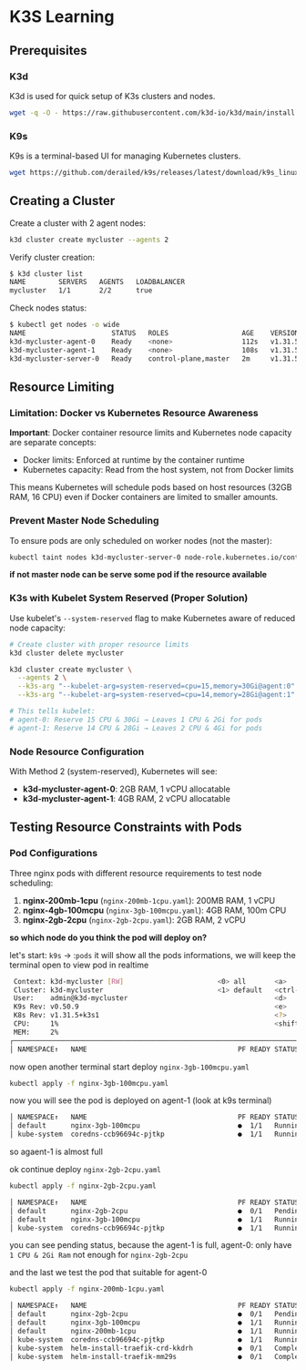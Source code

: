 # K3S Learning

## Prerequisites

### K3d
K3d is used for quick setup of K3s clusters and nodes.
```bash
wget -q -O - https://raw.githubusercontent.com/k3d-io/k3d/main/install.sh | bash
```

### K9s
K9s is a terminal-based UI for managing Kubernetes clusters.
```bash
wget https://github.com/derailed/k9s/releases/latest/download/k9s_linux_amd64.deb && apt install ./k9s_linux_amd64.deb && rm k9s_linux_amd64.deb
```

## Creating a Cluster

Create a cluster with 2 agent nodes:
```bash
k3d cluster create mycluster --agents 2
```

Verify cluster creation:
```bash
$ k3d cluster list
NAME        SERVERS   AGENTS   LOADBALANCER
mycluster   1/1       2/2      true
```

Check nodes status:
```bash
$ kubectl get nodes -o wide
NAME                     STATUS   ROLES                  AGE    VERSION        INTERNAL-IP   EXTERNAL-IP   OS-IMAGE           KERNEL-VERSION     CONTAINER-RUNTIME
k3d-mycluster-agent-0    Ready    <none>                 112s   v1.31.5+k3s1   172.19.0.3    <none>        K3s v1.31.5+k3s1   6.8.0-63-generic   containerd://1.7.23-k3s2
k3d-mycluster-agent-1    Ready    <none>                 108s   v1.31.5+k3s1   172.19.0.4    <none>        K3s v1.31.5+k3s1   6.8.0-63-generic   containerd://1.7.23-k3s2
k3d-mycluster-server-0   Ready    control-plane,master   2m     v1.31.5+k3s1   172.19.0.2    <none>        K3s v1.31.5+k3s1   6.8.0-63-generic   containerd://1.7.23-k3s2
```

## Resource Limiting

### Limitation: Docker vs Kubernetes Resource Awareness

**Important**: Docker container resource limits and Kubernetes node capacity are separate concepts:
- Docker limits: Enforced at runtime by the container runtime
- Kubernetes capacity: Read from the host system, not from Docker limits

This means Kubernetes will schedule pods based on host resources (32GB RAM, 16 CPU) even if Docker containers are limited to smaller amounts.

### Prevent Master Node Scheduling

To ensure pods are only scheduled on worker nodes (not the master):
```bash
kubectl taint nodes k3d-mycluster-server-0 node-role.kubernetes.io/control-plane=true:NoSchedule
```
**if not master node can be serve some pod if the resource available**

### K3s with Kubelet System Reserved (Proper Solution)

Use kubelet's `--system-reserved` flag to make Kubernetes aware of reduced node capacity:

```bash
# Create cluster with proper resource limits
k3d cluster delete mycluster

k3d cluster create mycluster \
  --agents 2 \
  --k3s-arg "--kubelet-arg=system-reserved=cpu=15,memory=30Gi@agent:0" \
  --k3s-arg "--kubelet-arg=system-reserved=cpu=14,memory=28Gi@agent:1"

# This tells kubelet:
# agent-0: Reserve 15 CPU & 30Gi → Leaves 1 CPU & 2Gi for pods
# agent-1: Reserve 14 CPU & 28Gi → Leaves 2 CPU & 4Gi for pods
```

### Node Resource Configuration
With Method 2 (system-reserved), Kubernetes will see:
- **k3d-mycluster-agent-0**: 2GB RAM, 1 vCPU allocatable
- **k3d-mycluster-agent-1**: 4GB RAM, 2 vCPU allocatable


## Testing Resource Constraints with Pods

### Pod Configurations

Three nginx pods with different resource requirements to test node scheduling:

1. **nginx-200mb-1cpu** (`nginx-200mb-1cpu.yaml`): 200MB RAM, 1 vCPU
2. **nginx-4gb-100mcpu** (`nginx-3gb-100mcpu.yaml`): 4GB RAM, 100m CPU
3. **nginx-2gb-2cpu** (`nginx-2gb-2cpu.yaml`): 2GB RAM, 2 vCPU

**so which node do you think the pod will deploy on?**

let's start: `k9s` -> :`pods` it will show all the pods informations, we will keep the terminal open to view pod in realtime

```bash
 Context: k3d-mycluster [RW]                       <0> all       <a>       Attach       <ctrl-k>  Kill            <o> Show Node         ____  __ ________        
 Cluster: k3d-mycluster                            <1> default   <ctrl-d>  Delete       <l>       Logs            <f> Show PortForward |    |/  /   __   \______ 
 User:    admin@k3d-mycluster                                    <d>       Describe     <p>       Logs Previous   <t> Transfer         |       /\____    /  ___/ 
 K9s Rev: v0.50.9                                                <e>       Edit         <shift-f> Port-Forward    <y> YAML             |    \   \  /    /\___  \ 
 K8s Rev: v1.31.5+k3s1                                           <?>       Help         <z>       Sanitize                             |____|\__ \/____//____  / 
 CPU:     1%                                                     <shift-j> Jump Owner   <s>       Shell                                         \/           \/  
 MEM:     2%                                                                                                                                                     
┌──────────────────────────────────────────────────────────────────────── pods(all)[12] ────────────────────────────────────────────────────────────────────────┐
│ NAMESPACE↑   NAME                                     PF READY STATUS     RESTARTS CPU %CPU/R %CPU/L MEM %MEM/R %MEM/L IP         NODE                    AGE │
```


now open another terminal start deploy `nginx-3gb-100mcpu.yaml`
```bash
kubectl apply -f nginx-3gb-100mcpu.yaml
```

now you will see the pod is deployed on agent-1 (look at k9s terminal)
```bash
│ NAMESPACE↑   NAME                                     PF READY STATUS     RESTARTS CPU %CPU/R %CPU/L MEM %MEM/R %MEM/L IP         NODE                    AGE │
│ default      nginx-3gb-100mcpu                        ●  1/1   Running           0   0      0      0  13      0      0 10.42.1.6  k3d-mycluster-agent-1   4m5 │
│ kube-system  coredns-ccb96694c-pjtkp                  ●  1/1   Running           0   5      5    n/a  15     22      9 10.42.0.3  k3d-mycluster-server-0  125 │
```

so agaent-1 is almost full

ok continue deploy `nginx-2gb-2cpu.yaml`

```bash
kubectl apply -f nginx-2gb-2cpu.yaml
```
```bash
│ NAMESPACE↑   NAME                                     PF READY STATUS     RESTARTS CPU %CPU/R %CPU/L MEM %MEM/R %MEM/L IP         NODE                    AGE │
│ default      nginx-2gb-2cpu                           ●  0/1   Pending           0   0      0      0   0      0      0 n/a        n/a                     9s  │
│ default      nginx-3gb-100mcpu                        ●  1/1   Running           0   0      0      0  13      0      0 10.42.1.6  k3d-mycluster-agent-1   6m4 │
│ kube-system  coredns-ccb96694c-pjtkp                  ●  1/1   Running           0   3      3    n/a  15     22      9 10.42.0.3  k3d-mycluster-server-0  128 │
```

you can see pending status, because the agent-1 is full, agent-0: only have `1 CPU & 2Gi Ram` not enough for `nginx-2gb-2cpu`

and the last we test the  pod that suitable for agent-0

```bash
kubectl apply -f nginx-200mb-1cpu.yaml
```
```bash
│ NAMESPACE↑   NAME                                     PF READY STATUS     RESTARTS CPU %CPU/R %CPU/L MEM %MEM/R %MEM/L IP         NODE                    AGE │
│ default      nginx-2gb-2cpu                           ●  0/1   Pending           0   0      0      0   0      0      0 n/a        n/a                     3m3 │
│ default      nginx-3gb-100mcpu                        ●  1/1   Running           0   0      0      0  13      0      0 10.42.1.6  k3d-mycluster-agent-1   10m │
│ default      nginx-200mb-1cpu                         ●  1/1   Running           0   0      0      0   0      0      0 10.42.2.4  k3d-mycluster-agent-0   17s │
│ kube-system  coredns-ccb96694c-pjtkp                  ●  1/1   Running           0   4      4    n/a  15     22      9 10.42.0.3  k3d-mycluster-server-0  131 │
│ kube-system  helm-install-traefik-crd-kkdrh           ●  0/1   Completed         0   0    n/a    n/a   0    n/a    n/a 10.42.0.2  k3d-mycluster-server-0  131 │
│ kube-system  helm-install-traefik-mm29s               ●  0/1   Completed         1   0    n/a    n/a   0    n/a    n/a 10.42.0.5  k3d-mycluster-server-0  131 |
```